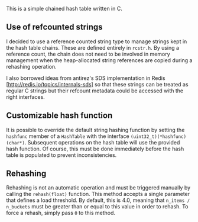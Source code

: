 This is a simple chained hash table written in C.

Use of refcounted strings
-------------------------

I decided to use a reference counted string type to manage strings kept in the hash table chains.
These are defined entirely in `rcstr.h`. By using a reference count, the chain does not need to be
involved in memory management when the heap-allocated string references are copied during a rehashing
operation.

I also borrowed ideas from antirez's SDS implementation in Redis [http://redis.io/topics/internals-sds] so that
these strings can be treated as regular C strings but their refcount metadata could be accessed with the
right interfaces.


Customizable hash function
--------------------------

It is possible to override the default string hashing function by setting the `hashfunc` member of a `HashTable` with
the interface `(uint32_t)(*hashfunc)(char*)`. Subsequent operations on the hash table will use the provided hash
function. Of course, this must be done immediately before the hash table is populated to prevent inconsistencies.


Rehashing
---------

Rehashing is not an automatic operation and must be triggered manually by calling the `rehash(float)` function. This
method accepts a single parameter that defines a load threshold. By default, this is 4.0, meaning that
`n_items / n_buckets` must be greater than or equal to this value in order to rehash. To force a rehash, simply pass
`0` to this method.

